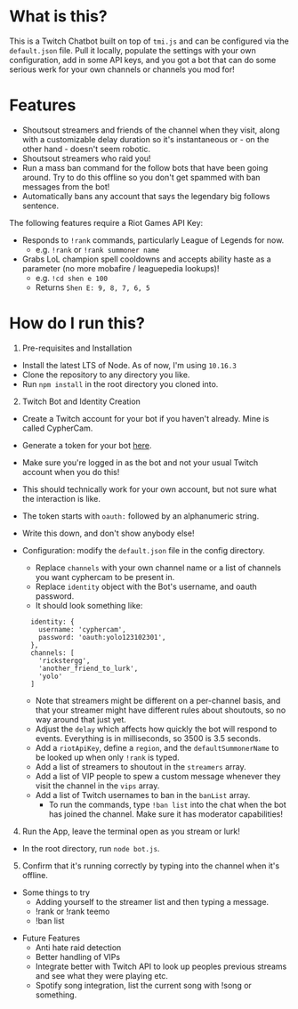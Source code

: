 # What is this?

This is a Twitch Chatbot built on top of `tmi.js` and can be configured via the `default.json` file. Pull it locally, populate the settings with your own configuration, add in some API keys, and you got a bot that can do some serious werk for your own channels or channels you mod for!

# Features

* Shoutsout streamers and friends of the channel when they visit, along with a customizable delay duration so it's instantaneous or - on the other hand - doesn't seem robotic.
* Shoutsout streamers who raid you!
* Run a mass ban command for the follow bots that have been going around. Try to do this offline so you don't get spammed with ban messages from the bot!
* Automatically bans any account that says the legendary big follows sentence.

The following features require a Riot Games API Key:

* Responds to `!rank` commands, particularly League of Legends for now.
  * e.g. `!rank` or `!rank summoner name`
* Grabs LoL champion spell cooldowns and accepts ability haste as a parameter (no more mobafire / leaguepedia lookups)!
  * e.g. `!cd shen e 100`
  * Returns `Shen E: 9, 8, 7, 6, 5`

# How do I run this?

1. Pre-requisites and Installation
  - Install the latest LTS of Node. As of now, I'm using `10.16.3`
  - Clone the repository to any directory you like.
  - Run `npm install` in the root directory you cloned into.

2. Twitch Bot and Identity Creation
  - Create a Twitch account for your bot if you haven't already. Mine is called CypherCam.
  - Generate a token for your bot [here](https://twitchapps.com/tmi/).
  - Make sure you're logged in as the bot and not your usual Twitch account when you do this!
  - This should technically work for your own account, but not sure what the interaction is like.
  - The token starts with `oauth:` followed by an alphanumeric string.
  - Write this down, and don't show anybody else!

- Configuration: modify the `default.json` file in the config directory.
  - Replace `channels` with your own channel name or a list of channels you want cyphercam to be present in.
  - Replace `identity` object with the Bot's username, and oauth password.
  - It should look something like:
  ```
    identity: {
      username: 'cyphercam',
      password: 'oauth:yolo123102301',
    },
    channels: [
      'rickstergg',
      'another_friend_to_lurk',
      'yolo'
    ]
  ```
    - Note that streamers might be different on a per-channel basis, and that your streamer might have different rules about shoutouts, so no way around that just yet.
  - Adjust the `delay` which affects how quickly the bot will respond to events. Everything is in milliseconds, so 3500 is 3.5 seconds.
  - Add a `riotApiKey`, define a `region`, and the `defaultSummonerName` to be looked up when only `!rank` is typed.
  - Add a list of streamers to shoutout in the `streamers` array.
  - Add a list of VIP people to spew a custom message whenever they visit the channel in the `vips` array.
  - Add a list of Twitch usernames to ban in the `banList` array.
    - To run the commands, type `!ban list` into the chat when the bot has joined the channel. Make sure it has moderator capabilities!

4. Run the App, leave the terminal open as you stream or lurk!
  - In the root directory, run `node bot.js`.

5. Confirm that it's running correctly by typing into the channel when it's offline.
  - Some things to try
    - Adding yourself to the streamer list and then typing a message.
    - !rank or !rank teemo
    - !ban list

* Future Features
  - Anti hate raid detection
  - Better handling of VIPs
  - Integrate better with Twitch API to look up peoples previous streams and see what they were playing etc.
  - Spotify song integration, list the current song with !song or something.
